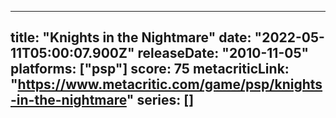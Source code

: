 
---
title: "Knights in the Nightmare"
date: "2022-05-11T05:00:07.900Z"
releaseDate: "2010-11-05"
platforms: ["psp"]
score: 75
metacriticLink: "https://www.metacritic.com/game/psp/knights-in-the-nightmare"
series: []
---
